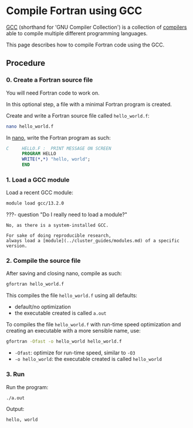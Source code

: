 # Compile Fortran using GCC

[GCC](gcc.md) (shorthand for 'GNU Compiler Collection')
is a collection of [compilers](compilers.md)
able to compile multiple different programming languages.

This page describes how to compile Fortran code using the GCC.

## Procedure

### 0. Create a Fortran source file

You will need Fortran code to work on.

In this optional step, a file with a minimal Fortran program is created.

Create and write a Fortran source file called `hello_world.f`:

```bash
nano hello_world.f
```

In [nano](nano.md), write the Fortran program as such:

``` fortran
C     HELLO.F :  PRINT MESSAGE ON SCREEN
      PROGRAM HELLO
      WRITE(*,*) "hello, world";
      END
```

### 1. Load a GCC module

Load a recent GCC module:

```bash
module load gcc/13.2.0
```

???- question "Do I really need to load a module?"

    No, as there is a system-installed GCC.

    For sake of doing reproducible research,
    always load a [module](../cluster_guides/modules.md) of a specific version.

### 2. Compile the source file

After saving and closing nano, compile as such:

```bash
gfortran hello_world.f
```

This compiles the file `hello_world.f` using all defaults:

- default/no optimization
- the executable created is called `a.out`

To compiles the file `hello_world.f` with run-time speed optimization
and creating an executable with a more sensible name, use:

```bash
gfortran -Ofast -o hello_world hello_world.f
```

- `-Ofast`: optimize for run-time speed, similar to `-O3`
- `-o hello_world`: the executable created is called `hello_world`

### 3. Run

Run the program:

```bash
./a.out 
```

Output:

```console
hello, world
```
